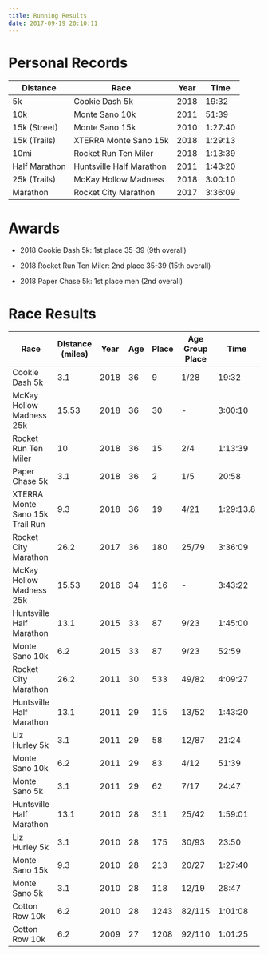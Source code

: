 ```yaml
---
title: Running Results
date: 2017-09-19 20:10:11
---
```


# Personal Records

| Distance | Race | Year | Time |
| -------- | ---- | ---- | ---- |
| 5k | Cookie Dash 5k | 2018 | 19:32 |
| 10k | Monte Sano 10k | 2011 | 51:39 |
| 15k (Street) | Monte Sano 15k | 2010 | 1:27:40 |
| 15k (Trails) | XTERRA Monte Sano 15k | 2018 | 1:29:13 |
| 10mi | Rocket Run Ten Miler | 2018 | 1:13:39 |
| Half Marathon | Huntsville Half Marathon | 2011 | 1:43:20 |
| 25k (Trails) | McKay Hollow Madness | 2018 | 3:00:10 |
| Marathon | Rocket City Marathon | 2017 | 3:36:09 |

# Awards

* 2018 Cookie Dash 5k: 1st place 35-39 (9th overall)

* 2018 Rocket Run Ten Miler: 2nd place 35-39 (15th overall)

* 2018 Paper Chase 5k: 1st place men (2nd overall)

# Race Results

| Race | Distance (miles) | Year | Age | Place | Age Group Place | Time | Pace |
| ---- | -------- | ---- | --- | ----- | --------------- | ---- | ---- |
| Cookie Dash 5k | 3.1 | 2018 | 36 | 9 | 1/28 | 19:32 | 6:18 |
| McKay Hollow Madness 25k | 15.53 | 2018 | 36 | 30 | - | 3:00:10 | 11:35 |
| Rocket Run Ten Miler | 10 | 2018 | 36 | 15 | 2/4 | 1:13:39 | 7:22 |
| Paper Chase 5k | 3.1 | 2018 | 36 | 2 | 1/5 | 20:58 | 6:45 |
| XTERRA Monte Sano 15k Trail Run | 9.3 | 2018 | 36 | 19 | 4/21 | 1:29:13.8 | 9:36 |
| Rocket City Marathon | 26.2 | 2017 | 36 | 180 | 25/79 | 3:36:09 | 8:15 |
| McKay Hollow Madness 25k | 15.53 | 2016 | 34 | 116 | - | 3:43:22 | 14:18 |
| Huntsville Half Marathon | 13.1 | 2015 | 33 | 87 | 9/23 | 1:45:00 | 8:01 |
| Monte Sano 10k | 6.2 | 2015 | 33 | 87 | 9/23 | 52:59 | 8:32 |
| Rocket City Marathon | 26.2 | 2011 | 30 | 533 | 49/82 | 4:09:27 | 9:32 |
| Huntsville Half Marathon | 13.1 | 2011 | 29 | 115 | 13/52 | 1:43:20 | 7:54 |
| Liz Hurley 5k | 3.1 | 2011 | 29 | 58 | 12/87 | 21:24 | 6:54 |
| Monte Sano 10k | 6.2 | 2011 | 29 | 83 | 4/12 | 51:39 | 8:20 |
| Monte Sano 5k | 3.1 | 2011 | 29 | 62 | 7/17 | 24:47 | 7:59 |
| Huntsville Half Marathon | 13.1 | 2010 | 28 | 311 | 25/42 | 1:59:01 | 9:05 |
| Liz Hurley 5k | 3.1 | 2010 | 28 | 175 | 30/93 | 23:50 | 7:41 |
| Monte Sano 15k | 9.3 | 2010 | 28 | 213 | 20/27 | 1:27:40 | 9:25 |
| Monte Sano 5k | 3.1 | 2010 | 28 | 118 | 12/19 | 28:47 | 9:17 |
| Cotton Row 10k | 6.2 | 2010 | 28 | 1243 | 82/115 | 1:01:08 | 9:52 |
| Cotton Row 10k | 6.2 | 2009 | 27 | 1208 | 92/110 | 1:01:25 | 9:54 |

